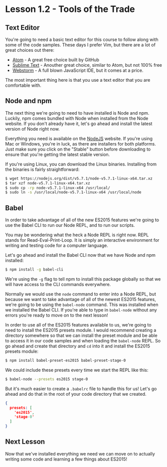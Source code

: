 # Lesson 1.2 - Tools of the Trade

## Text Editor

You're going to need a basic text editor for this course to follow along with
some of the code samples. These days I prefer Vim, but there are a lot of
great choices out there:

  * [Atom](https://atom.io/) - A great free choice built by GitHub
  * [Sublime Text](https://www.sublimetext.com/) - Anouther great choice, similar to Atom, but not 100% free
  * [Webstorm](https://www.jetbrains.com/webstorm/) - A full blown JavaScript IDE, but it comes at a price.

The most important thing here is that you use a text editor that you are
comfortable with.

## Node and npm

The next thing we're going to need to have installed is Node and npm. Luckily,
npm comes bundled with Node when installed from the Node website. If you don't
already have it, let's go ahead and install the latest version of Node right
now.

Everything you need is available on the [NodeJS](https://nodejs.org/en/download/)
website. If you're using Mac or Windows, you're in luck, as there are installers
for both platforms. Just make sure you click on the "Stable" button before
downloading to ensure that you're getting the latest stable version.

If you're using Linux, you can download the Linux binaries. Installing
from the binaries is fairly straightforward:

```bash
$ wget https://nodejs.org/dist/v5.7.1/node-v5.7.1-linux-x64.tar.xz
$ tar xzf node-v5.7.1-linux-x64.tar.xz
$ sudo cp -rp node-v5.7.1-linux-x64 /usr/local/
$ sudo ln -s /usr/local/node-v5.7.1-linux-x64 /usr/local/node
```

## Babel

In order to take advantage of all of the new ES2015 features we're going to
use the Babel CLI to run our Node REPL, and to run our scripts.

You may be wondering what the heck a Node REPL is right now. REPL stands for
Read-Eval-Print-Loop. It is simply an interactive environment for writing
and testing code for a computer language.

Let's go ahead and install the Babel CLI now that we have Node and npm
installed:

```bash
$ npm install -g babel-cli
```

We're using the `-g` flag to tell npm to install this package globally so
that we will have access to the CLI commands everywhere.

Normally we would use the `node` command to enter into a Node REPL, but
because we want to take advantage of all of the newest ES2015 features, we're
going to be using the `babel-node` command. This was installed when we
installed the Babel CLI. If you're able to type in `babel-node` without any
errors you're ready to move on to the next lesson!

In order to use all of the ES2015 features available to us, we're going to
need to install the ES2015 presets module. I would recommend creating a
directory somewhere so that we can install the preset module and be able
to access it in our code samples and when loading the `babel-node` REPL. So
go ahead and create that directory and `cd` into it and install the ES2015
presets module:

```bash
$ npm install babel-preset-es2015 babel-preset-stage-0
```

We could include these presets every time we start the REPL like this:

```bash
$ babel-node --presets es2015 stage-0
```

But it's much easier to create a `.babelrc` file to handle this for us! Let's
go ahead and do that in the root of your code directory that we created.

```json
{
  presets: [
    'es2015',
    'stage-0'
  ]
}
```

## Next Lesson

Now that we've installed everything we need we can move on to actually
writing some code and learning a few things about ES2015!
